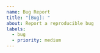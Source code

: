 ```yaml
---
name: Bug Report
title: "[Bug]: "
about: Report a reproducible bug
labels:
  - bug
  - priority: medium
---
```

